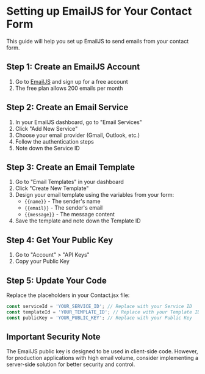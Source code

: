 # Setting up EmailJS for Your Contact Form

This guide will help you set up EmailJS to send emails from your contact form.

## Step 1: Create an EmailJS Account

1. Go to [EmailJS](https://www.emailjs.com/) and sign up for a free account
2. The free plan allows 200 emails per month

## Step 2: Create an Email Service

1. In your EmailJS dashboard, go to "Email Services"
2. Click "Add New Service"
3. Choose your email provider (Gmail, Outlook, etc.)
4. Follow the authentication steps
5. Note down the Service ID

## Step 3: Create an Email Template

1. Go to "Email Templates" in your dashboard
2. Click "Create New Template"
3. Design your email template using the variables from your form:
   - `{{name}}` - The sender's name
   - `{{email}}` - The sender's email
   - `{{message}}` - The message content
4. Save the template and note down the Template ID

## Step 4: Get Your Public Key

1. Go to "Account" > "API Keys"
2. Copy your Public Key

## Step 5: Update Your Code

Replace the placeholders in your Contact.jsx file:

```javascript
const serviceId = 'YOUR_SERVICE_ID'; // Replace with your Service ID
const templateId = 'YOUR_TEMPLATE_ID'; // Replace with your Template ID
const publicKey = 'YOUR_PUBLIC_KEY'; // Replace with your Public Key
```

## Important Security Note

The EmailJS public key is designed to be used in client-side code. However, for production applications with high email volume, consider implementing a server-side solution for better security and control.
